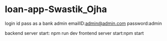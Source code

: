 # loan-app-Swastik_Ojha

login id pass as a bank admin
emailID:admin@admin.com
password:admin


backend server start: npm run dev
frontend server start:npm start
